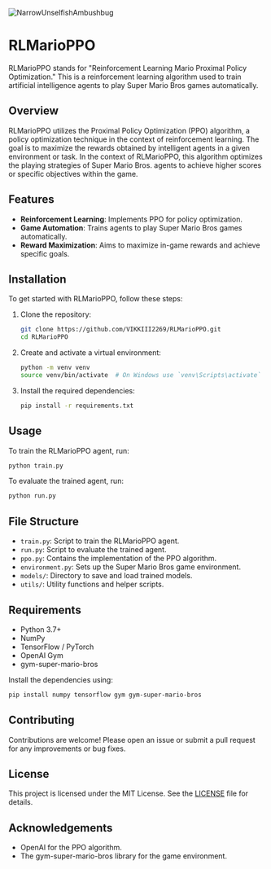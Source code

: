 
![NarrowUnselfishAmbushbug](https://user-images.githubusercontent.com/85488433/227931428-1c1724e5-2e41-49d8-bd6a-b11beb879d8a.gif)


# RLMarioPPO

RLMarioPPO stands for "Reinforcement Learning Mario Proximal Policy Optimization." This is a reinforcement learning algorithm used to train artificial intelligence agents to play Super Mario Bros games automatically.

## Overview

RLMarioPPO utilizes the Proximal Policy Optimization (PPO) algorithm, a policy optimization technique in the context of reinforcement learning. The goal is to maximize the rewards obtained by intelligent agents in a given environment or task. In the context of RLMarioPPO, this algorithm optimizes the playing strategies of Super Mario Bros. agents to achieve higher scores or specific objectives within the game.

## Features

- **Reinforcement Learning**: Implements PPO for policy optimization.
- **Game Automation**: Trains agents to play Super Mario Bros games automatically.
- **Reward Maximization**: Aims to maximize in-game rewards and achieve specific goals.

## Installation

To get started with RLMarioPPO, follow these steps:

1. Clone the repository:
    ```sh
    git clone https://github.com/VIKKIII2269/RLMarioPPO.git
    cd RLMarioPPO
    ```

2. Create and activate a virtual environment:
    ```sh
    python -m venv venv
    source venv/bin/activate  # On Windows use `venv\Scripts\activate`
    ```

3. Install the required dependencies:
    ```sh
    pip install -r requirements.txt
    ```

## Usage

To train the RLMarioPPO agent, run:
```sh
python train.py
```

To evaluate the trained agent, run:
```sh
python run.py
```

## File Structure

- `train.py`: Script to train the RLMarioPPO agent.
- `run.py`: Script to evaluate the trained agent.
- `ppo.py`: Contains the implementation of the PPO algorithm.
- `environment.py`: Sets up the Super Mario Bros game environment.
- `models/`: Directory to save and load trained models.
- `utils/`: Utility functions and helper scripts.

## Requirements

- Python 3.7+
- NumPy
- TensorFlow / PyTorch
- OpenAI Gym
- gym-super-mario-bros

Install the dependencies using:
```sh
pip install numpy tensorflow gym gym-super-mario-bros
```

## Contributing

Contributions are welcome! Please open an issue or submit a pull request for any improvements or bug fixes.

## License

This project is licensed under the MIT License. See the [LICENSE](LICENSE) file for details.

## Acknowledgements

- OpenAI for the PPO algorithm.
- The gym-super-mario-bros library for the game environment.


